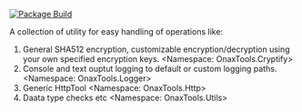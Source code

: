 [![Package Build](https://github.com/onadebi/OnaxTools.Utils/actions/workflows/github-pipeline.yml/badge.svg)](https://github.com/onadebi/OnaxTools.Utils/actions/workflows/github-pipeline.yml)

A collection of utility for easy handling of operations like:

1. General SHA512 encryption, customizable encryption/decryption using your own specified encryption keys. <Namespace: OnaxTools.Cryptify>
2. Console and text ouptut logging to default or custom logging paths. <Namespace: OnaxTools.Logger>
3. Generic HttpTool <Namespace: OnaxTools.Http>
4. Daata type checks etc <Namespace: OnaxTools.Utils>
